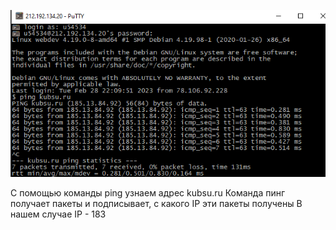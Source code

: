 ![ping](pictures/ping.png)


С помощью команды ping узнаем адрес kubsu.ru
Команда пинг получает пакеты и подписывает, с какого IP эти пакеты получены
В нашем случае IP - 183
